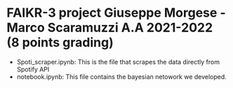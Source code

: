 # FAIKR-3 project Giuseppe Morgese - Marco Scaramuzzi A.A 2021-2022 (8 points grading)

* Spoti_scraper.ipynb: This is the file that scrapes the data directly from Spotify API
* notebook.ipynb: This file contains the bayesian netowork we developed.

